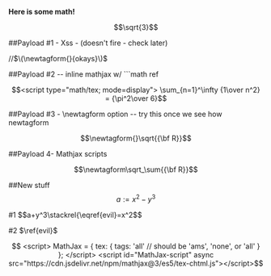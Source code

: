 **Here is some math!**

```math
\sqrt{3}
```

##Payload #1 - Xss - (doesn't fire - check later)

//$\(\newtagform{}{okays}\)$

##Payload #2 -- inline mathjax w/ ```math ref
```math
<script type="math/tex; mode=display">
  \sum_{n=1}^\infty {1\over n^2} = {\pi^2\over 6}
```

##Payload #3 - \newtagform option -- try this once we see how newtagform 

```math
\newtagform{}\sqrt{{\bf R}}
```

##Payload 4- Mathjax scripts

```math
\newtagform\sqrt_\sum{{\bf R}}
```

##New stuff
$$a := x^2-y^3 \tag{hi}\label{evil}$$

#1
$$a+y^3\stackrel{\eqref{evil}=x^2$$

#2
$\ref{evil}$


```math
  <script>
  MathJax = {
    tex: {
      tags: 'all'  // should be 'ams', 'none', or 'all'
    }
  };
  </script>
  <script id="MathJax-script" async src="https://cdn.jsdelivr.net/npm/mathjax@3/es5/tex-chtml.js"></script>
```



